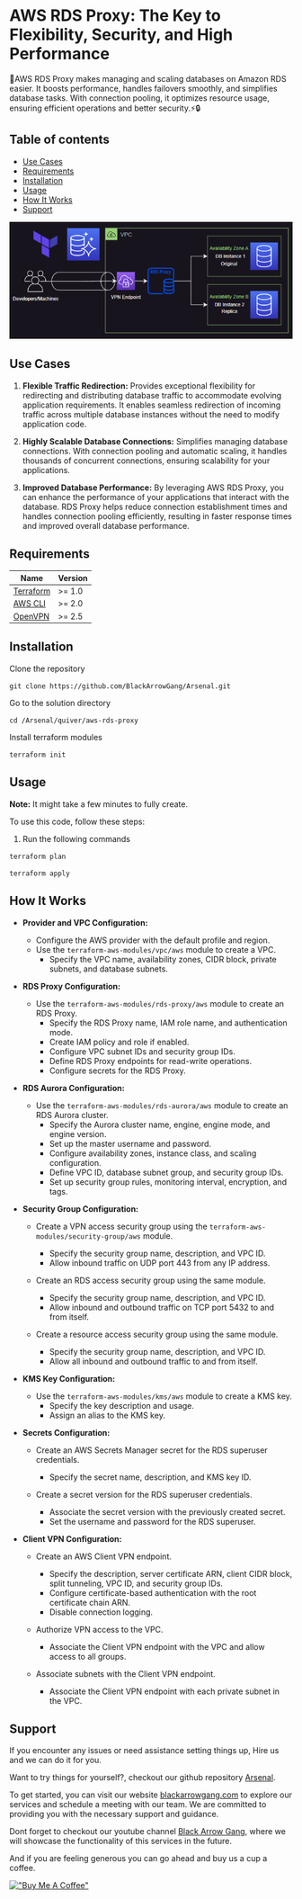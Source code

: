 <!-- 
---
type: "post"
title: "AWS RDS Proxy: The Key to Flexibility, Security, and High Performance"
topic: "Provisioning"
date: "2023-07-01T15:30:00-07:00"
author: "Fernando Reyes"
time: "2 min read"
categories: ["Security, AWS"]
description: "Boost your Amazon RDS databases with AWS RDS Proxy! Experience unrivaled scalability, availability, and security. With automatic connection pooling and failover mechanisms, managing your databases becomes a breeze. "
url: "/blog/aws-rds-proxy"
banner_url: https://raw.githubusercontent.com/BlackArrowGang/Arsenal/feat/added-arm64-solution/quiver/aws-rds-proxy/diagrams/aws-rds-proxy-diagram.png
---
-->

# **AWS RDS Proxy: The Key to Flexibility, Security, and High Performance**

🔄AWS RDS Proxy makes managing and scaling databases on Amazon RDS easier. It boosts performance, handles failovers smoothly, and simplifies database tasks. With connection pooling, it optimizes resource usage, ensuring efficient operations and better security.⚡️🔒 

## **Table of contents**

* [Use Cases](#use-cases)
* [Requirements](#requirements)
* [Installation](#installation)
* [Usage](#usage)
* [How It Works](#how-it-works)
* [Support](#support)

![RDS Proxy Diagram](https://raw.githubusercontent.com/BlackArrowGang/Arsenal/main/quiver/aws-rds-proxy/diagrams/aws-rds-proxy-diagram.png)

## **Use Cases**
1. **Flexible Traffic Redirection:** Provides exceptional flexibility for redirecting and distributing database traffic to accommodate evolving application requirements. It enables seamless redirection of incoming traffic across multiple database instances without the need to modify application code.

2. **Highly Scalable Database Connections:** Simplifies managing database connections. With connection pooling and automatic scaling, it handles thousands of concurrent connections, ensuring scalability for your applications.

3. **Improved Database Performance:** By leveraging AWS RDS Proxy, you can enhance the performance of your applications that interact with the database. RDS Proxy helps reduce connection establishment times and handles connection pooling efficiently, resulting in faster response times and improved overall database performance.

## **Requirements**
| Name     | Version  |
|----------|----------|
|[Terraform](https://developer.hashicorp.com/terraform/tutorials/aws-get-started/install-cli) | >= 1.0 |
|[AWS CLI](https://github.com/aws/aws-cli)  | >= 2.0 |
|[OpenVPN](https://openvpn.net/community-downloads/)   | >= 2.5 |

## **Installation**

Clone the repository
```
git clone https://github.com/BlackArrowGang/Arsenal.git
```
Go to the solution directory
```
cd /Arsenal/quiver/aws-rds-proxy
```
Install terraform modules
```
terraform init
```

## **Usage**

**Note:** It might take a few minutes to fully create.

To use this code, follow these steps:

1. Run the following commands

```
terraform plan
```
```
terraform apply
```

## **How It Works**
- **Provider and VPC Configuration:**
  - Configure the AWS provider with the default profile and region.
  - Use the `terraform-aws-modules/vpc/aws` module to create a VPC.
    - Specify the VPC name, availability zones, CIDR block, private subnets, and database subnets.

- **RDS Proxy Configuration:**
  - Use the `terraform-aws-modules/rds-proxy/aws` module to create an RDS Proxy.
    - Specify the RDS Proxy name, IAM role name, and authentication mode.
    - Create IAM policy and role if enabled.
    - Configure VPC subnet IDs and security group IDs.
    - Define RDS Proxy endpoints for read-write operations.
    - Configure secrets for the RDS Proxy.

- **RDS Aurora Configuration:**
  - Use the `terraform-aws-modules/rds-aurora/aws` module to create an RDS Aurora cluster.
    - Specify the Aurora cluster name, engine, engine mode, and engine version.
    - Set up the master username and password.
    - Configure availability zones, instance class, and scaling configuration.
    - Define VPC ID, database subnet group, and security group IDs.
    - Set up security group rules, monitoring interval, encryption, and tags.

- **Security Group Configuration:**
  - Create a VPN access security group using the `terraform-aws-modules/security-group/aws` module.
    - Specify the security group name, description, and VPC ID.
    - Allow inbound traffic on UDP port 443 from any IP address.

  - Create an RDS access security group using the same module.
    - Specify the security group name, description, and VPC ID.
    - Allow inbound and outbound traffic on TCP port 5432 to and from itself.

  - Create a resource access security group using the same module.
    - Specify the security group name, description, and VPC ID.
    - Allow all inbound and outbound traffic to and from itself.

- **KMS Key Configuration:**
  - Use the `terraform-aws-modules/kms/aws` module to create a KMS key.
    - Specify the key description and usage.
    - Assign an alias to the KMS key.

- **Secrets Configuration:**
  - Create an AWS Secrets Manager secret for the RDS superuser credentials.
    - Specify the secret name, description, and KMS key ID.

  - Create a secret version for the RDS superuser credentials.
    - Associate the secret version with the previously created secret.
    - Set the username and password for the RDS superuser.

- **Client VPN Configuration:**
  - Create an AWS Client VPN endpoint.
    - Specify the description, server certificate ARN, client CIDR block, split tunneling, VPC ID, and security group IDs.
    - Configure certificate-based authentication with the root certificate chain ARN.
    - Disable connection logging.

  - Authorize VPN access to the VPC.
    - Associate the Client VPN endpoint with the VPC and allow access to all groups.

  - Associate subnets with the Client VPN endpoint.
    - Associate the Client VPN endpoint with each private subnet in the VPC.

## **Support**

If you encounter any issues or need assistance setting things up, Hire us and we can do it for you. 

Want to try things for yourself?, checkout our github repository [Arsenal](https://github.com/BlackArrowGang/Arsenal/tree/main/quiver/aws-rds-proxy).

To get started, you can visit our website [blackarrowgang.com](https://blackarrowgang.com) to explore our services and schedule a meeting with our team. We are committed to providing you with the necessary support and guidance.

Dont forget to checkout our youtube channel [Black Arrow Gang](https://www.youtube.com/@blackarrowgang3373), where we will showcase the functionality of this services in the future. 

And if you are feeling generous you can go ahead and buy us a cup a coffee.

[!["Buy Me A Coffee"](https://www.buymeacoffee.com/assets/img/custom_images/orange_img.png)](https://blackarrowgang.com)
